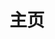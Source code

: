 ---
layout: home
title: 主页
hero:
  name: aboutTrans
  text: "跨性别相关知识科普站\n你想知道的都在这里🏳️‍⚧️"
  actions:
    - theme: alt
      text: 查看文档
      link: welcome.md
    - theme: alt
      text: 在GitHub上查看
      link: https://github.com/ChisakaKanako/aboutTrans
features:
  - icon: 📑
    title: "#概念"
    details: 跨性别相关概念与医疗信息
  - icon: 💬
    title: "#问答"
    details: 跨性别相关知识问答Q&A
  - icon: 📖
    title: "#文章"
    details: 跨性别相关投稿与转载文章
  - icon: 💡
    title: "#关于"
    details: 网站内容投稿与修改建议
---